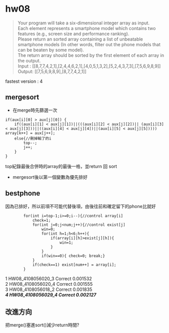 # hw08
>Your program will take a six-dimensional integer array as input.  
>Each element represents a smartphone model which contains two features (e.g., screen size and performance ranking).  
>Please return an sorted array containing a list of unbeatable smartphone models (In other words, filter out the phone models that can be beaten by some model).  
>The return array should be sorted by the first element of each array in the output.  
>Input : [[8,7,7,4,2,1],[2,4,4,6,2,1],[4,0,5,1,3,2],[5,2,4,3,7,3],[7,5,6,9,8,9]]  
>Output: [[7,5,6,9,8,9],[8,7,7,4,2,1]]  

fastest version : 4  
## mergesort  
* 在merge時先篩選一次  
```
if(aux[i][0] > aux[j][0]) {
    if((aux[i][1] < aux[j][1])||(((aux[i][2] < aux[j][2])|| (aux[i][3] < aux[j][3]))||((aux[i][4] < aux[j][4])||(aux[i][5] < aux[j][5])))) array[k++] = aux[j++];
    else{//刪掉輸了的i
        top--;
        j++;
    }
}
```
top紀錄最後合併時的array的最後一格，並return 回 sort  
* mergesort後以第一個變數為優先排好
## bestphone  
因為已排好，所以前項不可能代替後項，由後往前和確定留下的phone比就好  
```
        for(int i=top-1;i>=0;i--){//control array[i]
            check=1;
            for(int j=0;j<num;j++){//control exist[j]
                win=0;
                for(int h=1;h<6;h++){
                    if(array[i][h]>exist[j][h]){
                        win=1;
                    }
                }
                if(win==0){ check=0; break;}
            }
            if(check==1) exist[num++] = array[i];
        }
```  
1	HW08_4108056020_3	Correct	0.001532  
2	HW08_4108056020_4	Correct	0.001555  
3	HW08_4108056018_2	Correct	0.001835  
***4	HW08_4108056029_4	Correct	0.002127***   
 
## 改進方向  
把merge()塞進sort()減少return時間?
